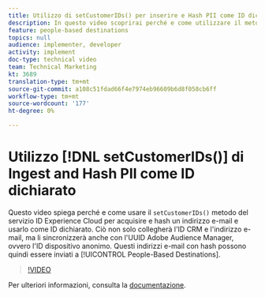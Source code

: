 ```yaml
---
title: Utilizzo di setCustomerIDs() per inserire e Hash PII come ID dichiarato
description: In questo video scoprirai perché e come utilizzare il metodo setCustomerIDs() del servizio ID di Experience Cloud  per acquisire e hash un indirizzo e-mail e usarlo come ID dichiarato. Ciò non solo collegherà l'ID CRM e l'indirizzo e-mail, ma li sincronizzerà anche con l'UUID Adobe Audience Manager, ovvero l'ID dispositivo anonimo. Questi indirizzi e-mail con hash possono quindi essere inviati a Destinazioni basate sulle persone.
feature: people-based destinations
topics: null
audience: implementer, developer
activity: implement
doc-type: technical video
team: Technical Marketing
kt: 3689
translation-type: tm+mt
source-git-commit: a108c51fdad66f4e7974eb96609b6d8f058cb6ff
workflow-type: tm+mt
source-wordcount: '177'
ht-degree: 0%

---
```



# Utilizzo [!DNL setCustomerIDs()] di Ingest and Hash PII come ID dichiarato

Questo video spiega perché e come usare il `setCustomerIDs()` metodo del servizio ID Experience Cloud per acquisire e hash un indirizzo e-mail e usarlo come ID dichiarato. Ciò non solo collegherà l&#39;ID CRM e l&#39;indirizzo e-mail, ma li sincronizzerà anche con l&#39;UUID Adobe Audience Manager, ovvero l&#39;ID dispositivo anonimo. Questi indirizzi e-mail con hash possono quindi essere inviati a [!UICONTROL People-Based Destinations].

>[!VIDEO](https://video.tv.adobe.com/v/29136/?quality=12)

Per ulteriori informazioni, consulta la [documentazione](https://docs.adobe.com/content/help/en/id-service/using/reference/hashing-support.html).
